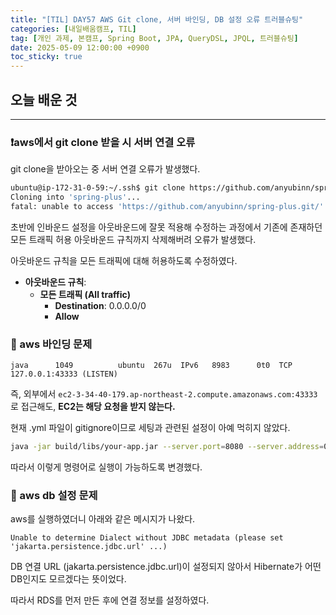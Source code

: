 ```yaml
---
title: "[TIL] DAY57 AWS Git clone, 서버 바인딩, DB 설정 오류 트러블슈팅"
categories: [내일배움캠프, TIL]
tag: [개인 과제, 본캠프, Spring Boot, JPA, QueryDSL, JPQL, 트러블슈팅]
date: 2025-05-09 12:00:00 +0900
toc_sticky: true
---
```

## 오늘 배운 것
***
### ❗️aws에서 git clone 받을 시 서버 연결 오류

git clone을 받아오는 중 서버 연결 오류가 발생했다.

```bash
ubuntu@ip-172-31-0-59:~/.ssh$ git clone https://github.com/anyubinn/spring-plus.git
Cloning into 'spring-plus'...
fatal: unable to access 'https://github.com/anyubinn/spring-plus.git/': Failed to connect to [github.com](http://github.com/) port 443 after 135422 ms: Couldn't connect to server
```

초반에 인바운드 설정을 아웃바운드에 잘못 적용해 수정하는 과정에서 기존에 존재하던 모든 트래픽 허용 아웃바운드 규칙까지 삭제해버려 오류가 발생했다.

아웃바운드 규칙을 모든 트래픽에 대해 허용하도록 수정하였다.
- **아웃바운드 규칙**:
  - **모든 트래픽 (All traffic)**
    - **Destination**: 0.0.0.0/0
    - **Allow**

### 🧩 aws 바인딩 문제

```
java      1049          ubuntu  267u  IPv6   8983      0t0  TCP 127.0.0.1:43333 (LISTEN)
```

즉, 외부에서 `ec2-3-34-40-179.ap-northeast-2.compute.amazonaws.com:43333` 로 접근해도, **EC2는 해당 요청을 받지 않는다.**

현재 .yml 파일이 gitignore이므로 세팅과 관련된 설정이 아예 먹히지 않았다.

```bash
java -jar build/libs/your-app.jar --server.port=8080 --server.address=0.0.0.0
```

따라서 이렇게 명령어로 실행이 가능하도록 변경했다.

### 📀 aws db 설정 문제

aws를 실행하였더니 아래와 같은 메시지가 나왔다.

```
Unable to determine Dialect without JDBC metadata (please set 'jakarta.persistence.jdbc.url' ...)
```

DB 연결 URL (jakarta.persistence.jdbc.url)이 설정되지 않아서 Hibernate가 어떤 DB인지도 모르겠다는 뜻이었다.

따라서 RDS를 먼저 만든 후에 연결 정보를 설정하였다.
